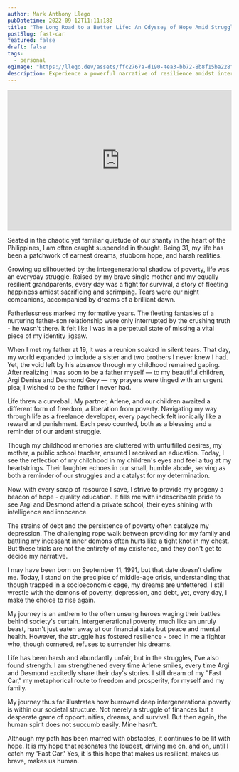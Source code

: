 ```yaml
---
author: Mark Anthony Llego
pubDatetime: 2022-09-12T11:11:18Z
title: "The Long Road to a Better Life: An Odyssey of Hope Amid Struggles"
postSlug: fast-car
featured: false
draft: false
tags:
  - personal
ogImage: "https://llego.dev/assets/ffc2767a-d190-4ea3-bb72-8b8f15ba228f.jpg"
description: Experience a powerful narrative of resilience amidst intergenerational poverty from a 31-year old Filipino man. A tale of dreams, hope, and struggle in fighting poverty, providing for a family, and overcoming depression, it emphasizes the enduring strength of the human spirit.
---
```


<iframe width="100%" height="315" src="https://www.youtube.com/embed/AIOAlaACuv4?si=EZN0fl5l8u1W1kXs" title="YouTube video player" frameborder="0" allow="accelerometer; autoplay; clipboard-write; encrypted-media; gyroscope; picture-in-picture; web-share" allowfullscreen></iframe>

Seated in the chaotic yet familiar quietude of our shanty in the heart of the Philippines, I am often caught suspended in thought. Being 31, my life has been a patchwork of earnest dreams, stubborn hope, and harsh realities.

Growing up silhouetted by the intergenerational shadow of poverty, life was an everyday struggle. Raised by my brave single mother and my equally resilient grandparents, every day was a fight for survival, a story of fleeting happiness amidst sacrificing and scrimping. Tears were our night companions, accompanied by dreams of a brilliant dawn.

Fatherlessness marked my formative years. The fleeting fantasies of a nurturing father-son relationship were only interrupted by the crushing truth - he wasn't there. It felt like I was in a perpetual state of missing a vital piece of my identity jigsaw.

When I met my father at 19, it was a reunion soaked in silent tears. That day, my world expanded to include a sister and two brothers I never knew I had. Yet, the void left by his absence through my childhood remained gaping. After realizing I was soon to be a father myself — to my beautiful children, Argi Denise and Desmond Grey — my prayers were tinged with an urgent plea; I wished to be the father I never had.

Life threw a curveball. My partner, Arlene, and our children awaited a different form of freedom, a liberation from poverty. Navigating my way through life as a freelance developer, every paycheck felt ironically like a reward and punishment. Each peso counted, both as a blessing and a reminder of our ardent struggle.

Though my childhood memories are cluttered with unfulfilled desires, my mother, a public school teacher, ensured I received an education. Today, I see the reflection of my childhood in my children's eyes and feel a tug at my heartstrings. Their laughter echoes in our small, humble abode, serving as both a reminder of our struggles and a catalyst for my determination.

Now, with every scrap of resource I save, I strive to provide my progeny a beacon of hope - quality education. It fills me with indescribable pride to see Argi and Desmond attend a private school, their eyes shining with intelligence and innocence.

The strains of debt and the persistence of poverty often catalyze my depression. The challenging rope walk between providing for my family and battling my incessant inner demons often hurts like a tight knot in my chest. But these trials are not the entirety of my existence, and they don't get to decide my narrative.

I may have been born on September 11, 1991, but that date doesn’t define me. Today, I stand on the precipice of middle-age crisis, understanding that though trapped in a socioeconomic cage, my dreams are unfettered. I still wrestle with the demons of poverty, depression, and debt, yet, every day, I make the choice to rise again.

My journey is an anthem to the often unsung heroes waging their battles behind society's curtain. Intergenerational poverty, much like an unruly beast, hasn't just eaten away at our financial state but peace and mental health. However, the struggle has fostered resilience - bred in me a fighter who, though cornered, refuses to surrender his dreams.

Life has been harsh and abundantly unfair, but in the struggles, I've also found strength. I am strengthened every time Arlene smiles, every time Argi and Desmond excitedly share their day's stories. I still dream of my "Fast Car," my metaphorical route to freedom and prosperity, for myself and my family.

My journey thus far illustrates how burrowed deep intergenerational poverty is within our societal structure. Not merely a struggle of finances but a desperate game of opportunities, dreams, and survival. But then again, the human spirit does not succumb easily. Mine hasn’t.

Although my path has been marred with obstacles, it continues to be lit with hope. It is my hope that resonates the loudest, driving me on, and on, until I catch my 'Fast Car.' Yes, it is this hope that makes us resilient, makes us brave, makes us human.
